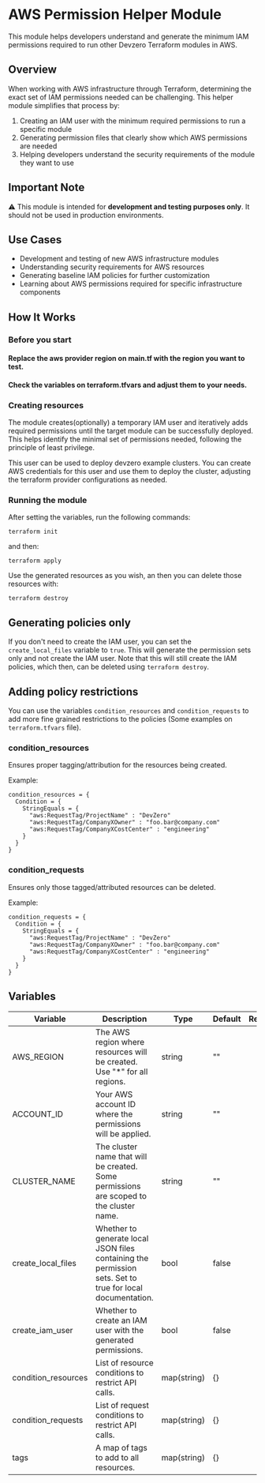 # AWS Permission Helper Module

This module helps developers understand and generate the minimum IAM permissions required to run other Devzero Terraform
modules in AWS.

## Overview

When working with AWS infrastructure through Terraform, determining the exact set of IAM permissions needed can be
challenging. This helper module simplifies that process by:

1. Creating an IAM user with the minimum required permissions to run a specific module
2. Generating permission files that clearly show which AWS permissions are needed
3. Helping developers understand the security requirements of the module they want to use

## Important Note

⚠️ This module is intended for **development and testing purposes only**. It should not be used in production
environments.

## Use Cases

- Development and testing of new AWS infrastructure modules
- Understanding security requirements for AWS resources
- Generating baseline IAM policies for further customization
- Learning about AWS permissions required for specific infrastructure components

## How It Works

### Before you start

#### Replace the aws provider region on main.tf with the region you want to test.

#### Check the variables on terraform.tfvars and adjust them to your needs.

### Creating resources
The module creates(optionally) a temporary IAM user and iteratively adds required permissions until the target module
can be successfully deployed. This helps identify the minimal set of permissions needed, following the principle of
least privilege.

This user can be used to deploy devzero example clusters. You can create AWS credentials for this user and use them to
deploy the cluster, adjusting the terraform provider configurations as needed.

### Running the module

After setting the variables, run the following commands:

```shell
terraform init
```
and then:
```shell
terraform apply
```

Use the generated resources as you wish, an then you can delete those resources with:
```shell
terraform destroy
```

## Generating policies only

If you don't need to create the IAM user, you can set the `create_local_files` variable to `true`. This will generate
the permission sets only and not create the IAM user. Note that this will still create the IAM policies, which then, can
be deleted using `terraform destroy`.

## Adding policy restrictions

You can use the variables `condition_resources` and `condition_requests` to add more fine grained restrictions to the
policies (Some examples on `terraform.tfvars` file). 

### condition_resources

Ensures proper tagging/attribution for the resources being created.

Example:
```
condition_resources = {
  Condition = {
    StringEquals = {
      "aws:RequestTag/ProjectName" : "DevZero"
      "aws:RequestTag/CompanyXOwner" : "foo.bar@company.com"
      "aws:RequestTag/CompanyXCostCenter" : "engineering"
    }
  }
}
```

### condition_requests

Ensures only those tagged/attributed resources can be deleted.

Example:
```
condition_requests = {
  Condition = {
    StringEquals = {
      "aws:RequestTag/ProjectName" : "DevZero"
      "aws:RequestTag/CompanyXOwner" : "foo.bar@company.com"
      "aws:RequestTag/CompanyXCostCenter" : "engineering"
    }
  }
}
```

## Variables

| Variable            | Description                                                                                               | Type        | Default | Required |
|---------------------|-----------------------------------------------------------------------------------------------------------|-------------|---------|:--------:|
| AWS_REGION          | The AWS region where resources will be created. Use "*" for all regions.                                  | string      | ""      |   yes    |
| ACCOUNT_ID          | Your AWS account ID where the permissions will be applied.                                                | string      | ""      |   yes    |
| CLUSTER_NAME        | The cluster name that will be created. Some permissions are scoped to the cluster name.                   | string      | ""      |   yes    |
| create_local_files  | Whether to generate local JSON files containing the permission sets. Set to true for local documentation. | bool        | false   |    no    |
| create_iam_user     | Whether to create an IAM user with the generated permissions.                                             | bool        | false   |    no    |
| condition_resources | List of resource conditions to restrict API calls.                                                        | map(string) | {}      |    no    |
| condition_requests  | List of request conditions to restrict API calls.                                                         | map(string) | {}      |    no    |
| tags                | A map of tags to add to all resources.                                                                    | map(string) | {}      |    no    |

